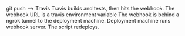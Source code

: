 git push --> Travis
Travis builds and tests, then hits the webhook.
The webhook URL is a travis environment variable
The webhook is behind a ngrok tunnel to the deployment machine.
Deployment machine runs webhook server.
The script redeploys.
